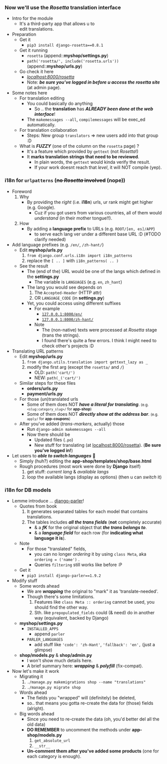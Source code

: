 
### Now we'll use the *Rosetta* translation interface 
- Intro for the module
    - It's a third-party app that allows u to<br>edit translations.
- Preparation
    - Get it 
        - ```pip3 install django-rosetta==0.8.1```
    - Get it running 
        - ```rosetta``` (append::**myshop/settings.py**)
        - ```path('rosetta/', include('rosetta.urls'))``` (append::**myshop/urls.py**)
    - Go check it here
        - [*localhost:8000/rosetta*](http://localhost:8000/rosetta)
        - Note: ***be sure you've logged in before u access the rosetta site*** (at admin page).
- Some notes here 
    - For translation editing
        - You could basically do anything 
            - So .. the **translation** has ***ALREADY been done at the web interface***!
        - The ```makemessages --all```, ```compilemessages``` will be exec_ed automatically.
    - For translation collaboration
        - Steps: New group ```translators``` => new users add into that group :D 
    - What is ***FUZZY*** (one of the column on the ```rosetta``` page) ? 
        - It's a feature which provided by ```gettext``` (not *Rosetta*!)
        - It **marks translation strings that need to be reviewed**.
            - In plain words, the ```gettext``` would kinda verify the result.
            - If your work doesnt reach that *level*, it will NOT compile (yep).

### i18n for **```urlpatterns```** (<del>no *Rosetta* involved</del> (nope))
- Foreword
    1. Why
        - By providing the *right* (i.e. **i18n**) urls, ur rank might get higher (e.g. Google).
            - Cuz if you got users from various countries, all of them would *understand* (in their mother tongue!!).
    2. How
        - By adding a **language prefix** to URLs (e.g. ```ROOT/[en, es]/APP```)
            - to serve each lang ver under a different base URL :D (#TODO clarify needed)
- Add language prefixes (e.g. ```/en/```, ```/zh-hant/```) 
    - Edit **myshop/urls.py**
        1. ```from django.conf.urls.i18n import i18n_patterns```
        2. replace the ```[ .. ]``` with ```i18n_patterns( .. )``` 
    - See the result 
        - The (end of the) URL would be one of the langs which defined in the **settings.py** 
            - The variable is ```LANGUAGES``` (e.g. ```en```, ```zh_hant```)
        - The lang you would see depends on 
            1. The ```Accepted-Header``` (HTTP attr)
            2. OR ```LANGUAGE_CODE``` (in **settings.py**)
        - Yet, you could access using different suffixes
            - For example 
                - [```127.0.0.1:8000/en/```](http://localhost:8000/en/)
                - [```127.0.0.1:8000/zh-hant/```](http://localhost:8000/zh-hant/)
            - Note 
                - The (non-native) texts were processed at *Rosetta* stage (trans the strings).
                - I found there's quite a few errors. I think I might need to check other's projects :D 
- Translating URL patterns 
    - Edit **myshop/urls.py**
        1. ```from django.utils.translation import gettext_lazy as _```
        2. modify the first arg (except the ```rosetta/``` and ```/```)
            - OLD: ```path('cart/')```
            - NEW: ```path(_('cart/')```
    - Similar steps for these files 
        - **orders/urls.py**
        - **payment/urls.py**
    - For those (un)translated urls
        - Some of them does NOT ***have a literal for translating***. <small>(e.g. ```<slug:category_slug>/``` for **app-shop**)</small>
        - Some of them does NOT ***directly show at the address bar***. <small>(e.g. ```apply/``` for **app-coupons**)</small>
    - After you've added (*trans-markers*, actually) those
        - Run ```django-admin makemessages --all```
        - Now there should be 
            - Updated files (```.po```)
            - New stuff for translating (at [localhost:8000/rosetta](http://localhost:8000/rosetta)). (**Be sure you've logged in!**)
- Let users to ***able to switch languages*** 🙂
    - Simply (huh?) editing the **app-shop/templates/shop/base.html**
    - Rough procedures (most work were done by **Django** itself)
        1. get stuff: *current lang* & *available langs* 
        2. loop the available langs (display as options) (then u can *switch* it)
        
### i18n for **DB models**
- Lemme introduce ... [django-parler](https://github.com/django-parler/django-parler)!
    - Quotes from book
        1. It generates separated tables for each model that contains translations.
        2. The tables includes ***all the trans fields*** (**not** completely accurate)
            - & a ***fK*** for the original object that ***the trans belongs to***.
            - & a ***language field*** for each row (for **indicating what language it is**).
    - Note 
        - For those "translated" fields, 
            - you can no longer *ordering* it by using ```class Meta```, aka ```ordering = ('name')``` .
            - Queries ```filtering``` still works like before :P
    - Get it  
        - ```pip3 install django-parler==1.9.2```
- Modify stuff 
    - Some words ahead 
        - We are ***wrapping*** the original to "mark" it as 'translate-needed'.
        - Though there's some limitations.
            1. Features like ```class Meta :: ordering``` cannot be used, you should find the other way.
            2. Sth. like ```prepopulated_fields``` could (& need) do in another way (equivalent, backed by Django)
    - **myshop/settings.py**
        - ```INSTALLED_APPS```
            - append ```parler``` 
        - ```PARLER_LANGUAGES```
            - add stuff like ```'code': 'zh-Hant'```, ```'fallback': 'en',``` (just a glimpse)
    - **shop/models.py** & **shop/admin.py**
        - I won't show much details here. 
        - A brief summary here: ***wrapping*** & ***polyfill*** (fix-compat).
- Now let's make it work 
    - Migrating it 
        1. ```./manage.py makemigrations shop --name "translations"```
        2. ```./manage.py migrate shop```
    - Words ahead 
        - The fields you "wrapped" will (definitely) be deleted, 
        - so.. that means you gotta re-create the data for (those) fields (alright).
    - Big words ahead 
        - Since you need to re-create the data (oh, you'd better del all the old data)
        - **DO REMEMBER** to uncomment the methods under **app-shop/models.py**
            1. ```get_absolute_url```
            2. ```__str__```
        - **Un-comment them after you've added some products** (one for each category is enough).
